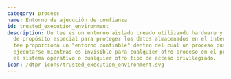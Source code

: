 ```yaml
---
category: process
name: Entorno de ejecución de confianza
id: trusted_execution_environment
description: Un tee es un entorno aislado creado utilizando hardware y software
  de propósito especial para proteger los datos almacenados en el interior. Un
  tee proporciona un "entorno confiable" dentro del cual un proceso puede
  ejecutarse mientras es invisible para cualquier otro proceso en el procesador,
  el sistema operativo o cualquier otro tipo de acceso privilegiado.
icon: /dtpr-icons/trusted_execution_environment.svg
---
```

